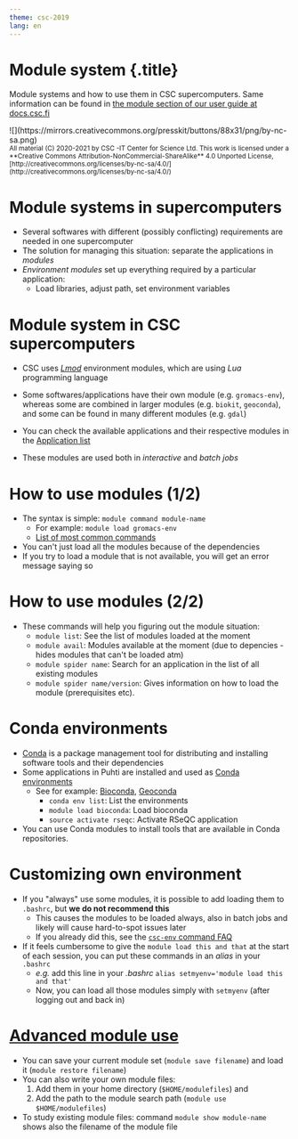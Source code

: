 ```yaml
---
theme: csc-2019
lang: en
---
```


# Module system {.title}

Module systems and how to use them in CSC supercomputers.
Same information can be found in [the module section of our user guide at docs.csc.fi](https://docs.csc.fi/computing/modules/)

<div class="column">
![](https://mirrors.creativecommons.org/presskit/buttons/88x31/png/by-nc-sa.png)
</div>
<div class="column">
<small>
All material (C) 2020-2021 by CSC -IT Center for Science Ltd.
This work is licensed under a **Creative Commons Attribution-NonCommercial-ShareAlike** 4.0
Unported License, [http://creativecommons.org/licenses/by-nc-sa/4.0/](http://creativecommons.org/licenses/by-nc-sa/4.0/)
</small>
</div>

# Module systems in supercomputers

- Several softwares with different (possibly conflicting) requirements are needed in one supercomputer
- The solution for managing this situation: separate the applications in *modules*
- *Environment modules* set up everything required by a particular application:
   -  Load libraries, adjust path, set environment variables 

# Module system in CSC supercomputers

- CSC uses [*Lmod*](https://lmod.readthedocs.io/en/latest/) environment modules, which are using *Lua* programming language
- Some softwares/applications have their own module (e.g. `gromacs-env`), whereas some are combined in larger modules (e.g. `biokit`, `geoconda`), and some can be found in many different modules (e.g. `gdal`)

- You can check the available applications and their respective modules in the [Application list](https://docs.csc.fi/apps/)
- These modules are used both in *interactive* and *batch jobs*

# How to use modules (1/2)

- The syntax is simple: `module command module-name`
    - For example: `module load gromacs-env`
    - [List of most common commands](https://docs.csc.fi/computing/modules/#module-commands-table)
- You can't just load all the modules because of the dependencies
- If you try to load a module that is not available, you will get an error message saying so 

# How to use modules (2/2)
 - These commands will help you figuring out the module situation:
    - `module list`: See the list of modules loaded at the moment
    - `module avail`: Modules available at the moment (due to depencies -hides modules that can't be loaded atm)
     - `module spider name`: Search for an application in the list of all existing modules
     - `module spider name/version`: Gives information on how to load the module (prerequisites etc).

# Conda environments
- [Conda](https://docs.conda.io/en/latest/) is a package management tool for distributing and installing software tools and their dependencies
- Some applications in Puhti are installed and used as [Conda environments](https://docs.csc.fi/support/tutorials/conda/#what-is-conda)
   - See for example: [Bioconda](https://docs.csc.fi/apps/bioconda/), [Geoconda](https://docs.csc.fi/apps/geoconda/#using-geoconda)
      - `conda env list`: List the environments
      - `module load bioconda`: Load bioconda
      - `source activate rseqc`: Activate RSeQC application
- You can use Conda modules to install tools that are available in Conda repositories.

      
  
# Customizing own environment
- If you "always" use some modules, it is possible to add loading them to `.bashrc`, but **we do not recommend this**
   - This causes the modules to be loaded always, also in batch jobs and likely will cause hard-to-spot issues later
   - If you already did this, see the [`csc-env` command FAQ](https://docs.csc.fi/support/tutorials/using_csc_env/)
- If it feels cumbersome to give the `module load this and that` at the start of each session, you can put these commands in an _alias_ in your `.bashrc`
   - _e.g._ add this line in your _.bashrc_ `alias setmyenv='module load this and that'`
   - Now, you can load all those modules simply with `setmyenv` (after logging out and back in)

# [Advanced module use](https://docs.csc.fi/computing/modules/#advanced-topics)

- You can save your current module set (`module save filename`) and load it (`module restore filename`)
- You can also write your own module files: 
    1. Add them in your home directory (`$HOME/modulefiles`) and 
    2. Add the path to the module search path (`module use $HOME/modulefiles`)
- To study existing module files: command `module show module-name` shows also the filename of the module file
